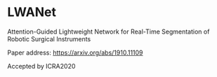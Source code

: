 # LWANet
Attention-Guided Lightweight Network for Real-Time Segmentation of Robotic Surgical Instruments	

Paper address: https://arxiv.org/abs/1910.11109

Accepted by ICRA2020
